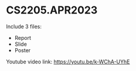 # CS2205.APR2023
Include 3 files: 
- Report
- Slide
- Poster

Youtube video link: https://youtu.be/k-WChA-UYhE
